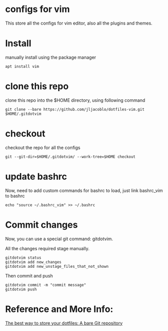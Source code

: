 # configs for vim

This store all the configs for vim editor, also all the plugins and themes.


# Install
manually install using the package manager
```
apt install vim
```


# clone this repo
clone this repo into the $HOME directory, using following command
```
git clone --bare https://github.com/jljacoblo/dotfiles-vim.git $HOME/.gitdotvim
```


# checkout
checkout the repo for all the configs
```
git --git-dir=$HOME/.gitdotvim/ --work-tree=$HOME checkout
```


# update bashrc
Now, need to add custom commands for bashrc to load, just link bashrc_vim to bashrc
```
echo "source ~/.bashrc_vim" >> ~/.bashrc
```


# Commit changes
Now, you can use a special git command: gitdotvim.

All the changes required stage manually.
```
gitdotvim status
gitdotvim add new_changes
gitdotvim add new_unstage_files_that_not_shown
```

Then commit and push
```
gitdotvim commit -m "commit message"
gitdotvim push
```

# Reference and More Info:
[The best way to store your dotfiles: A bare Git repository](https://www.atlassian.com/git/tutorials/dotfiles)
